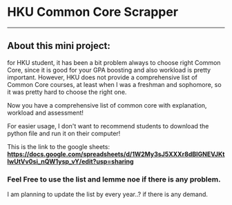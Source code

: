 # HKU Common Core Scrapper
***
## About this mini project:
for HKU student, it has been a bit problem always to choose right Common Core, since it is good for your GPA boosting and also workload is pretty important.
However, HKU does not provide a comprehensive list of Common Core courses, at least when I was a freshman and sophomore, so it was pretty hard to choose the right one.

Now you have a comprehensive list of common core with explanation, workload and assessment!

For easier usage, I don't want to recommend students to download the python file and run it on their computer!

This is the link to the google sheets: **https://docs.google.com/spreadsheets/d/1W2My3sJ5XXXr8dBIGNEVJKtlwUtVv0si_nQW1ysp_vY/edit?usp=sharing**

### Feel Free to use the list and lemme noe if there is any problem.
I am planning to update the list by every year..? if there is any demand.
